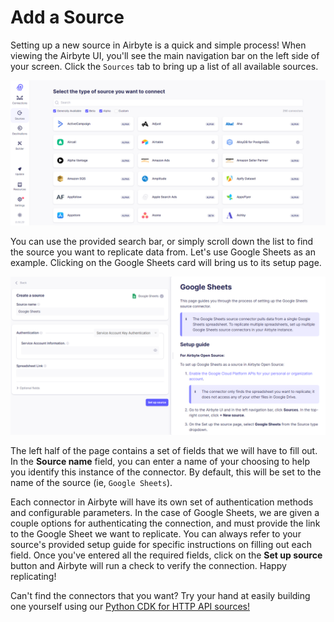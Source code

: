 # Add a Source

Setting up a new source in Airbyte is a quick and simple process! When viewing the Airbyte UI, you'll see the main navigation bar on the left side of your screen. Click the `Sources` tab to bring up a list of all available sources.

![](../.gitbook/assets/add-a-source/getting-started-source-list.png)

You can use the provided search bar, or simply scroll down the list to find the source you want to replicate data from. Let's use Google Sheets as an example. Clicking on the Google Sheets card will bring us to its setup page.

![](../.gitbook/assets/add-a-source/getting-started-source-page.png)

The left half of the page contains a set of fields that we will have to fill out. In the **Source name** field, you can enter a name of your choosing to help you identify this instance of the connector. By default, this will be set to the name of the source (ie, `Google Sheets`).

Each connector in Airbyte will have its own set of authentication methods and configurable parameters. In the case of Google Sheets, we are given a couple options for authenticating the connection, and must provide the link to the Google Sheet we want to replicate. You can always refer to your source's provided setup guide for specific instructions on filling out each field. Once you've entered all the required fields, click on the **Set up source** button and Airbyte will run a check to verify the connection. Happy replicating!

Can't find the connectors that you want? Try your hand at easily building one yourself using our [Python CDK for HTTP API sources!](../connector-development/cdk-python/)

